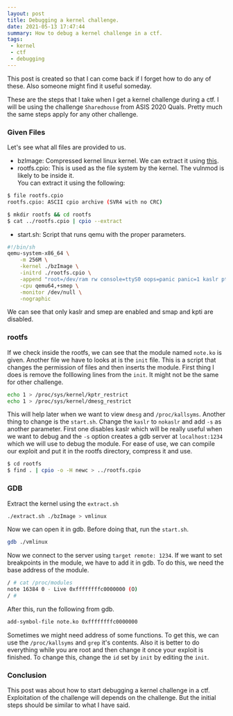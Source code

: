 ```yaml
---
layout: post
title: Debugging a kernel challenge.
date: 2021-05-13 17:47:44
summary: How to debug a kernel challenge in a ctf.
tags:
 - kernel
 - ctf
 - debugging
---
```


This post is created so that I can come back if I forget how to do any of these. 
Also someone might find it useful someday.

These are the steps that I take when I get a kernel challenge during a ctf. I will
be using the challenge `Sharedhouse` from ASIS 2020 Quals. Pretty much the same steps
apply for any other challenge.

### Given Files

Let's see what all files are provided to us.
- bzImage: Compressed kernel linux kernel. We can extract it using [this](https://raw.githubusercontent.com/torvalds/linux/master/scripts/extract-vmlinux).
- rootfs.cpio: This is used as the file system by the kernel. The vulnmod is likely to be inside it.  
You can extract it using the following:

```sh
$ file rootfs.cpio
rootfs.cpio: ASCII cpio archive (SVR4 with no CRC)

$ mkdir rootfs && cd rootfs
$ cat ../rootfs.cpio | cpio --extract

```
- start.sh: Script that runs qemu with the proper parameters.

```sh
#!/bin/sh
qemu-system-x86_64 \
    -m 256M \
    -kernel ./bzImage \
    -initrd ./rootfs.cpio \
    -append "root=/dev/ram rw console=ttyS0 oops=panic panic=1 kaslr pti=off quiet" \
    -cpu qemu64,+smep \
    -monitor /dev/null \
    -nographic


```
We can see that only kaslr and smep are enabled and smap and kpti are disabled.

### rootfs

If we check inside the rootfs, we can see that the module named `note.ko` is given.
Another file we have to looks at is the `init` file. This is a script that changes
the permission of files and then inserts the module. 
First thing I does is remove the folllowing lines from the `init`. It might
not be the same for other challenge.

```sh
echo 1 > /proc/sys/kernel/kptr_restrict
echo 1 > /proc/sys/kernel/dmesg_restrict
```

This will help later when we want to view `dmesg` and `/proc/kallsyms`. Another thing 
to change is the `start.sh`. Change the `kaslr` to `nokaslr` and add `-s` as another 
parameter. First one disables kaslr which will be really useful when we want to debug 
and the `-s` option creates a gdb server at `localhost:1234` which we will use to debug
the module. For ease of use, we can compile our exploit and put it in the rootfs directory,
compress it and use.

```sh
$ cd rootfs
$ find . | cpio -o -H newc > ../rootfs.cpio
```

### GDB

Extract the kernel using the `extract.sh`

```sh
./extract.sh ./bzImage > vmlinux
```

Now we can open it in gdb. Before doing that, run the `start.sh`.

```sh
gdb ./vmlinux
```

Now we connect to the server using `target remote: 1234`.
If we want to set breakpoints in the module, we have to add it in gdb.
To do this, we need the base address of the module. 

```sh
/ # cat /proc/modules 
note 16384 0 - Live 0xffffffffc0000000 (O)
/ # 

```

After this, run the following from gdb.

```sh
add-symbol-file note.ko 0xffffffffc0000000
```

Sometimes we might need address of some functions. To get this, we can use the `/proc/kallsyms` and
`grep` it's contents. Also it is better to do everything while you are root and then change it
once your exploit is finished. To change this, change the `id` set by `init` by editing the `init`.

### Conclusion

This post was about how to start debugging a kernel challenge in a ctf. Exploitation of the challenge
will depends on the challenge. But the initial steps should be similar to what I have said.
